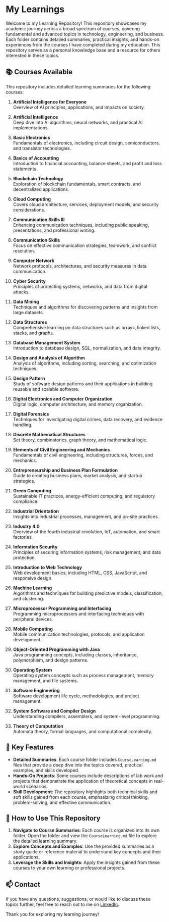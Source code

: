 # My Learnings

Welcome to my Learning Repository! This repository showcases my academic journey across a broad spectrum of courses, covering fundamental and advanced topics in technology, engineering, and business. Each folder contains detailed summaries, practical insights, and hands-on experiences from the courses I have completed during my education. This repository serves as a personal knowledge base and a resource for others interested in these topics.

## 📚 Courses Available

This repository includes detailed learning summaries for the following courses:

1. **Artificial Intelligence for Everyone**  
   Overview of AI principles, applications, and impacts on society.

2. **Artificial Intelligence**  
   Deep dive into AI algorithms, neural networks, and practical AI implementations.

3. **Basic Electronics**  
   Fundamentals of electronics, including circuit design, semiconductors, and transistor technologies.

4. **Basics of Accounting**  
   Introduction to financial accounting, balance sheets, and profit and loss statements.

5. **Blockchain Technology**  
   Exploration of blockchain fundamentals, smart contracts, and decentralized applications.

6. **Cloud Computing**  
   Covers cloud architecture, services, deployment models, and security considerations.

7. **Communication Skills III**  
   Enhancing communication techniques, including public speaking, presentations, and professional writing.

8. **Communication Skills**  
   Focus on effective communication strategies, teamwork, and conflict resolution.

9. **Computer Network**  
   Network protocols, architectures, and security measures in data communication.

10. **Cyber Security**  
    Principles of protecting systems, networks, and data from digital attacks.

11. **Data Mining**  
    Techniques and algorithms for discovering patterns and insights from large datasets.

12. **Data Structures**  
    Comprehensive learning on data structures such as arrays, linked lists, stacks, and graphs.

13. **Database Management System**  
    Introduction to database design, SQL, normalization, and data integrity.

14. **Design and Analysis of Algorithm**  
    Analysis of algorithms, including sorting, searching, and optimization techniques.

15. **Design Pattern**  
    Study of software design patterns and their applications in building reusable and scalable software.

16. **Digital Electronics and Computer Organization**  
    Digital logic, computer architecture, and memory organization.

17. **Digital Forensics**  
    Techniques for investigating digital crimes, data recovery, and evidence handling.

18. **Discrete Mathematical Structures**  
    Set theory, combinatorics, graph theory, and mathematical logic.

19. **Elements of Civil Engineering and Mechanics**  
    Fundamentals of civil engineering, including structures, forces, and mechanics.

20. **Entrepreneurship and Business Plan Formulation**  
    Guide to creating business plans, market analysis, and startup strategies.

21. **Green Computing**  
    Sustainable IT practices, energy-efficient computing, and regulatory compliance.

22. **Industrial Orientation**  
    Insights into industrial processes, management, and on-site practices.

23. **Industry 4.0**  
    Overview of the fourth industrial revolution, IoT, automation, and smart factories.

24. **Information Security**  
    Principles of securing information systems, risk management, and data protection.

25. **Introduction to Web Technology**  
    Web development basics, including HTML, CSS, JavaScript, and responsive design.

26. **Machine Learning**  
    Algorithms and techniques for building predictive models, classification, and clustering.

27. **Microprocessor Programming and Interfacing**  
    Programming microprocessors and interfacing techniques with peripheral devices.

28. **Mobile Computing**  
    Mobile communication technologies, protocols, and application development.

29. **Object-Oriented Programming with Java**  
    Java programming concepts, including classes, inheritance, polymorphism, and design patterns.

30. **Operating System**  
    Operating system concepts such as process management, memory management, and file systems.

31. **Software Engineering**  
    Software development life cycle, methodologies, and project management.

32. **System Software and Compiler Design**  
    Understanding compilers, assemblers, and system-level programming.

33. **Theory of Computation**  
    Automata theory, formal languages, and computational complexity.

## 🌟 Key Features
- **Detailed Summaries**: Each course folder includes `CourseLearning.md` files that provide a deep dive into the topics covered, practical examples, and skills developed.
- **Hands-On Projects**: Some courses include descriptions of lab work and projects that demonstrate the application of theoretical concepts in real-world scenarios.
- **Skill Development**: The repository highlights both technical skills and soft skills gained from each course, emphasizing critical thinking, problem-solving, and effective communication.

## 🚀 How to Use This Repository
1. **Navigate to Course Summaries**: Each course is organized into its own folder. Open the folder and view the `CourseLearning.md` file to explore the detailed learning summary.
2. **Explore Concepts and Examples**: Use the provided summaries as a study guide or reference material to understand key concepts and their applications.
3. **Leverage the Skills and Insights**: Apply the insights gained from these courses to your own learning or professional projects.

## 📫 Contact
If you have any questions, suggestions, or would like to discuss these topics further, feel free to reach out to me on [LinkedIn](https://www.linkedin.com/in/vedant1607/).

Thank you for exploring my learning journey!

